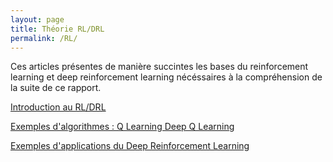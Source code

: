 ```yaml
---
layout: page
title: Théorie RL/DRL
permalink: /RL/
---
```

<link rel="stylesheet" href="https://picorba.github.io/Rapport-veille-technologique/assets/css/theme_dark.css">
<div class="texte">
Ces articles présentes de manière succintes les bases du reinforcement learning et deep reinforcement learning nécéssaires à la compréhension de la suite de ce rapport.
</div>

[Introduction au RL/DRL](/Rapport-veille-technologique/deep_rl/2024/03/16/Introduction_RL.html)

[Exemples d'algorithmes : Q Learning Deep Q Learning](https://picorba.github.io/Rapport-veille-technologique/deep_rl/2024/03/17/algo.html)

[Exemples d'applications du Deep Reinforcement Learning](https://picorba.github.io/Rapport-veille-technologique/deep_rl/2024/03/17/exemple_rl.html)
